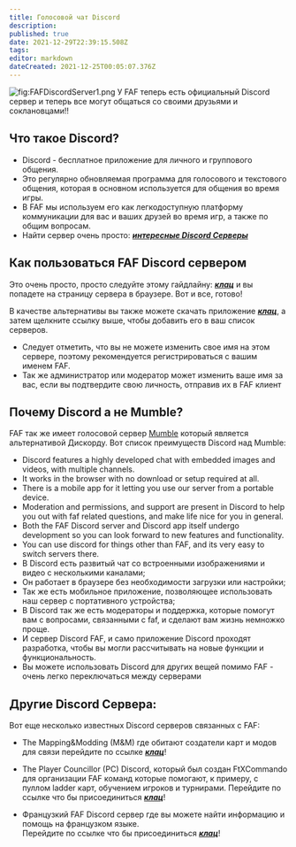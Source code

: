 ```yaml
---
title: Голосовой чат Discord
description: 
published: true
date: 2021-12-29T22:39:15.508Z
tags: 
editor: markdown
dateCreated: 2021-12-25T00:05:07.376Z
---
```


![](FAFDiscordServer1.png "fig:FAFDiscordServer1.png") У FAF теперь есть официальный Discord сервер и теперь все могут общаться со своими друзьями и соклановцами!!

## Что такое Discord?

-   Discord - бесплатное приложение для личного и группового общения.
-   Это регулярно обновляемая программа для голосового и текстового общения, которая в основном используется для общения во время игры.
-   В FAF мы используем его как легкодоступную платформу коммуникации для вас и ваших друзей во время игр, а также по общим вопросам.
-   Найти сервер очень просто: ***[интересные Discord Серверы](https://discordbee.com/)*** 

## Как пользоваться FAF Discord сервером

Это очень просто, просто следуйте этому гайдлайну: ***[клац](https://discord.gg/hgvj6Af)*** и вы попадете на страницу сервера в браузере. 
Вот и все, готово!

В качестве альтернативы вы также можете скачать приложение ***[клац](https://discordapp.com/)***, а затем щелкните ссылку выше, чтобы добавить его в ваш список серверов.

- Следует отметить, что вы не можете изменить свое имя на этом сервере, поэтому рекомендуется регистрироваться с вашим именем FAF.
- Так же администратор или модератор может изменить ваше имя за вас, если вы подтвердите свою личность, отправив их в FAF клиент

## Почему Discord а не Mumble?

FAF так же имеет голосовой сервер [Mumble](Voicechat_(Mumble) "wikilink") который является альтернативой Дискорду. Вот список преимуществ Discord над Mumble:

-   Discord features a highly developed chat with embedded images and
    videos, with multiple channels.
-   It works in the browser with no download or setup required at all.
-   There is a mobile app for it letting you use our server from a
    portable device.
-   Moderation and permissions, and support are present in Discord to
    help you out with faf related questions, and make life nice for you
    in general.
-   Both the FAF Discord server and Discord app itself undergo
    development so you can look forward to new features and
    functionality.
-   You can use discord for things other than FAF, and its very easy to switch servers there.
-   В Discord есть развитый чат со встроенными изображениями и видео с несколькими каналами;
-   Он работает в браузере без необходимости загрузки или настройки;
-   Так же есть мобильное приложение, позволяющее использовать наш сервер с портативного
    устройства;
-   В Discord так же есть модераторы и поддержка, которые помогут вам с вопросами, связанными с
    faf, и сделают вам жизнь немножко проще.
-   И сервер Discord FAF, и само приложение Discord проходят разработка, чтобы вы могли
    рассчитывать на новые функции и функциональность.
-   Вы можете использовать Discord для других вещей помимо FAF - очень легко переключаться 
    между серверами

## Другие Discord Сервера:

Вот еще несколько известных Discord серверов связанных с FAF:

-   The Mapping&Modding (M&M) где обитают создатели карт и модов
    для связи перейдите по ссылке ***[клац](https://discord.gg/Z5pVWSx)***!

-   The Player Councillor (PC) Discord, который был создан FtXCommando
    для организации FAF команд которые помогают, к примеру, с пуллом ladder карт, обучением игроков     и турнирами. Перейдите по ссылке что бы присоединиться ***[клац](https://discord.gg/zJMuYds)***!

-   Французкий FAF Discord сервер где вы можете найти информацию и помощь на французком языке.     
    Перейдите по ссылке что бы присоединиться ***[клац](https://discord.gg/G7Kh5aW)***!